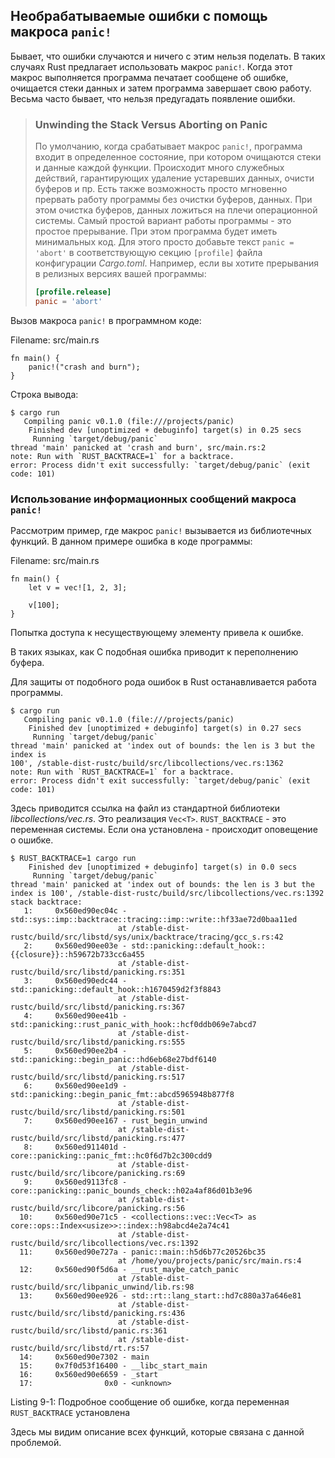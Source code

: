 ## Необрабатываемые ошибки с помощь макроса `panic!`

Бывает, что ошибки случаются и ничего с этим нельзя поделать. В таких случаях Rust
предлагает использовать макрос `panic!`. Когда этот макрос выполняется программа
печатает сообщене об ошибке, очищается стеки данных и затем программа завершает свою
работу. Весьма часто бывает, что нельзя предугадать появление ошибки.


> ### Unwinding the Stack Versus Aborting on Panic
> По умолчанию, когда срабатывает макрос `panic!`, программа входит в определенное
> состояние, при котором очищаются стеки и данные каждой функции. Происходит много
> служебных действий, гарантирующих удаление устаревших данных, очисти буферов и пр.
> Есть также возможность просто мгновенно прервать работу программы без очистки
> буферов, данных. При этом очистка буферов, данных ложиться на плечи операционной
> системы. Самый простой вариант работы программы - это простое прерывание. При этом
> программа будет иметь минимальных код.  Для этого просто добавьте текст `panic = 'abort'`
> в соответствующую секцию `[profile]` файла конфигурации *Cargo.toml*.
> Например, если вы хотите прерывания в релизных версиях вашей программы:
>
> ```toml
> [profile.release]
> panic = 'abort'
> ```

Вызов макроса `panic!` в программном коде:

<span class="filename">Filename: src/main.rs</span>

```rust,should_panic
fn main() {
    panic!("crash and burn");
}
```

Строка вывода:

```text
$ cargo run
   Compiling panic v0.1.0 (file:///projects/panic)
    Finished dev [unoptimized + debuginfo] target(s) in 0.25 secs
     Running `target/debug/panic`
thread 'main' panicked at 'crash and burn', src/main.rs:2
note: Run with `RUST_BACKTRACE=1` for a backtrace.
error: Process didn't exit successfully: `target/debug/panic` (exit code: 101)
```

### Использование информационных сообщений макроса `panic!`

Рассмотрим пример, где макрос `panic!` вызывается из библиотечных функций. В данном
примере ошибка в коде программы:

<span class="filename">Filename: src/main.rs</span>

```rust,should_panic
fn main() {
    let v = vec![1, 2, 3];

    v[100];
}
```
Попытка доступа к несуществующему элементу привела к ошибке.

В таких языках, как C подобная ошибка приводит к переполнению буфера.

Для защиты от подобного рода ошибок в Rust останавливается работа программы.

```text
$ cargo run
   Compiling panic v0.1.0 (file:///projects/panic)
    Finished dev [unoptimized + debuginfo] target(s) in 0.27 secs
     Running `target/debug/panic`
thread 'main' panicked at 'index out of bounds: the len is 3 but the index is
100', /stable-dist-rustc/build/src/libcollections/vec.rs:1362
note: Run with `RUST_BACKTRACE=1` for a backtrace.
error: Process didn't exit successfully: `target/debug/panic` (exit code: 101)
```
Здесь приводится ссылка на файл из стандартной библиотеки *libcollections/vec.rs*.
Это реализация `Vec<T>`.
`RUST_BACKTRACE` - это переменная системы. Если она установлена - происходит оповещение
о ошибке.

```text
$ RUST_BACKTRACE=1 cargo run
    Finished dev [unoptimized + debuginfo] target(s) in 0.0 secs
     Running `target/debug/panic`
thread 'main' panicked at 'index out of bounds: the len is 3 but the index is 100', /stable-dist-rustc/build/src/libcollections/vec.rs:1392
stack backtrace:
   1:     0x560ed90ec04c - std::sys::imp::backtrace::tracing::imp::write::hf33ae72d0baa11ed
                        at /stable-dist-rustc/build/src/libstd/sys/unix/backtrace/tracing/gcc_s.rs:42
   2:     0x560ed90ee03e - std::panicking::default_hook::{{closure}}::h59672b733cc6a455
                        at /stable-dist-rustc/build/src/libstd/panicking.rs:351
   3:     0x560ed90edc44 - std::panicking::default_hook::h1670459d2f3f8843
                        at /stable-dist-rustc/build/src/libstd/panicking.rs:367
   4:     0x560ed90ee41b - std::panicking::rust_panic_with_hook::hcf0ddb069e7abcd7
                        at /stable-dist-rustc/build/src/libstd/panicking.rs:555
   5:     0x560ed90ee2b4 - std::panicking::begin_panic::hd6eb68e27bdf6140
                        at /stable-dist-rustc/build/src/libstd/panicking.rs:517
   6:     0x560ed90ee1d9 - std::panicking::begin_panic_fmt::abcd5965948b877f8
                        at /stable-dist-rustc/build/src/libstd/panicking.rs:501
   7:     0x560ed90ee167 - rust_begin_unwind
                        at /stable-dist-rustc/build/src/libstd/panicking.rs:477
   8:     0x560ed911401d - core::panicking::panic_fmt::hc0f6d7b2c300cdd9
                        at /stable-dist-rustc/build/src/libcore/panicking.rs:69
   9:     0x560ed9113fc8 - core::panicking::panic_bounds_check::h02a4af86d01b3e96
                        at /stable-dist-rustc/build/src/libcore/panicking.rs:56
  10:     0x560ed90e71c5 - <collections::vec::Vec<T> as core::ops::Index<usize>>::index::h98abcd4e2a74c41
                        at /stable-dist-rustc/build/src/libcollections/vec.rs:1392
  11:     0x560ed90e727a - panic::main::h5d6b77c20526bc35
                        at /home/you/projects/panic/src/main.rs:4
  12:     0x560ed90f5d6a - __rust_maybe_catch_panic
                        at /stable-dist-rustc/build/src/libpanic_unwind/lib.rs:98
  13:     0x560ed90ee926 - std::rt::lang_start::hd7c880a37a646e81
                        at /stable-dist-rustc/build/src/libstd/panicking.rs:436
                        at /stable-dist-rustc/build/src/libstd/panic.rs:361
                        at /stable-dist-rustc/build/src/libstd/rt.rs:57
  14:     0x560ed90e7302 - main
  15:     0x7f0d53f16400 - __libc_start_main
  16:     0x560ed90e6659 - _start
  17:                0x0 - <unknown>
```

<span class="caption">Listing 9-1: Подробное сообщение об ошибке, когда переменная
`RUST_BACKTRACE` установлена</span>

Здесь мы видим описание всех функций, которые связана с данной проблемой.
